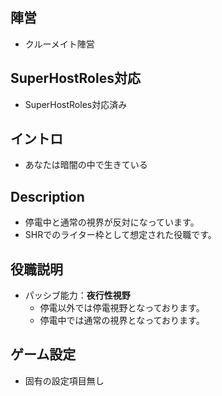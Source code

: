 ## 陣営
- クルーメイト陣営

## SuperHostRoles対応
- SuperHostRoles対応済み

## イントロ
- あなたは暗闇の中で生きている

## Description
- 停電中と通常の視界が反対になっています。
- SHRでのライター枠として想定された役職です。

## 役職説明
- パッシブ能力：**夜行性視野**
  - 停電以外では停電視野となっております。
  - 停電中では通常の視界となっております。

## ゲーム設定
- 固有の設定項目無し